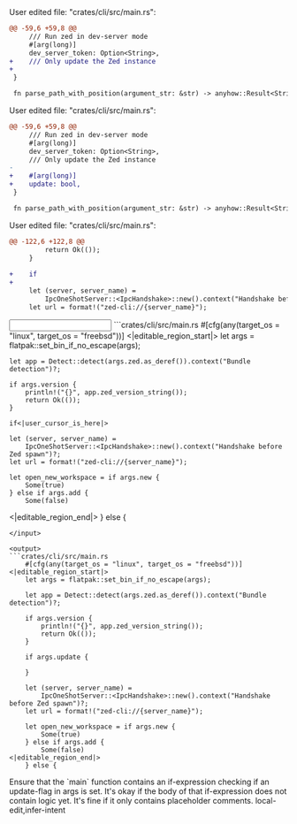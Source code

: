 <events>
User edited file: "crates/cli/src/main.rs":

```diff
@@ -59,6 +59,8 @@
     /// Run zed in dev-server mode
     #[arg(long)]
     dev_server_token: Option<String>,
+    /// Only update the Zed instance
+    
 }

 fn parse_path_with_position(argument_str: &str) -> anyhow::Result<String> {
```

User edited file: "crates/cli/src/main.rs":

```diff
@@ -59,6 +59,8 @@
     /// Run zed in dev-server mode
     #[arg(long)]
     dev_server_token: Option<String>,
     /// Only update the Zed instance
-    
+    #[arg(long)]
+    update: bool,
 }

 fn parse_path_with_position(argument_str: &str) -> anyhow::Result<String> {
```

User edited file: "crates/cli/src/main.rs":

```diff
@@ -122,6 +122,8 @@
         return Ok(());
     }
 
+    if
+
     let (server, server_name) =
         IpcOneShotServer::<IpcHandshake>::new().context("Handshake before Zed spawn")?;
     let url = format!("zed-cli://{server_name}");
```
</events>

<input>
```crates/cli/src/main.rs
    #[cfg(any(target_os = "linux", target_os = "freebsd"))]
<|editable_region_start|>
    let args = flatpak::set_bin_if_no_escape(args);

    let app = Detect::detect(args.zed.as_deref()).context("Bundle detection")?;

    if args.version {
        println!("{}", app.zed_version_string());
        return Ok(());
    }

    if<|user_cursor_is_here|>

    let (server, server_name) =
        IpcOneShotServer::<IpcHandshake>::new().context("Handshake before Zed spawn")?;
    let url = format!("zed-cli://{server_name}");

    let open_new_workspace = if args.new {
        Some(true)
    } else if args.add {
        Some(false)
<|editable_region_end|>
    } else {
```
</input>

<output>
```crates/cli/src/main.rs
    #[cfg(any(target_os = "linux", target_os = "freebsd"))]
<|editable_region_start|>
    let args = flatpak::set_bin_if_no_escape(args);

    let app = Detect::detect(args.zed.as_deref()).context("Bundle detection")?;

    if args.version {
        println!("{}", app.zed_version_string());
        return Ok(());
    }

    if args.update {
        
    }

    let (server, server_name) =
        IpcOneShotServer::<IpcHandshake>::new().context("Handshake before Zed spawn")?;
    let url = format!("zed-cli://{server_name}");

    let open_new_workspace = if args.new {
        Some(true)
    } else if args.add {
        Some(false)
<|editable_region_end|>
    } else {
```
</output>

<assertions>
Ensure that the `main` function contains an if-expression checking if an update-flag in args is set.
It's okay if the body of that if-expression does not contain logic yet. It's fine if it only contains placeholder comments.
</assertions>

<labels>
local-edit,infer-intent
</labels>
